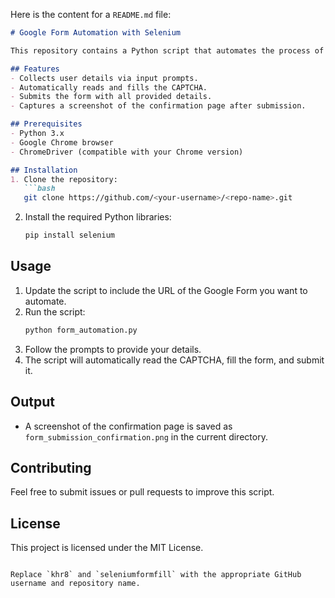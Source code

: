 Here is the content for a `README.md` file: 

```markdown
# Google Form Automation with Selenium

This repository contains a Python script that automates the process of filling out a Google Form using Selenium. The script handles user input collection, form filling, CAPTCHA reading, form submission, and screenshot capture of the confirmation page.

## Features
- Collects user details via input prompts.
- Automatically reads and fills the CAPTCHA.
- Submits the form with all provided details.
- Captures a screenshot of the confirmation page after submission.

## Prerequisites
- Python 3.x
- Google Chrome browser
- ChromeDriver (compatible with your Chrome version)

## Installation
1. Clone the repository:
   ```bash
   git clone https://github.com/<your-username>/<repo-name>.git
   ```
2. Install the required Python libraries:
   ```bash
   pip install selenium
   ```

## Usage
1. Update the script to include the URL of the Google Form you want to automate.
2. Run the script:
   ```bash
   python form_automation.py
   ```
3. Follow the prompts to provide your details.
4. The script will automatically read the CAPTCHA, fill the form, and submit it.

## Output
- A screenshot of the confirmation page is saved as `form_submission_confirmation.png` in the current directory.

## Contributing
Feel free to submit issues or pull requests to improve this script.

## License
This project is licensed under the MIT License.
```

Replace `khr8` and `seleniumformfill` with the appropriate GitHub username and repository name.